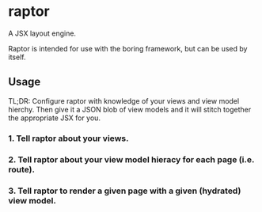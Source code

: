 # raptor
A JSX layout engine.

Raptor is intended for use with the boring framework, but can be used by itself.

## Usage

TL;DR: Configure raptor with knowledge of your views and view model hierchy.
Then give it a JSON blob of view models and it will stitch together the
appropriate JSX for you.

### 1. Tell raptor about your views.

### 2. Tell raptor about your view model hieracy for each page (i.e. route).

### 3. Tell raptor to render a given page with a given (hydrated) view model.
